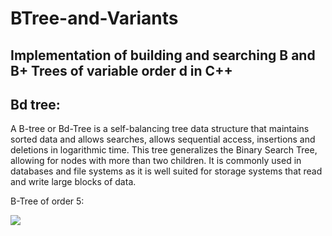 # BTree-and-Variants
## Implementation of building and searching B and B+ Trees of variable order d in C++

## Bd tree:
A B-tree or Bd-Tree is a self-balancing tree data structure that maintains sorted data and allows searches, allows sequential access, insertions and deletions in logarithmic time. 
This tree generalizes the Binary Search Tree, allowing for nodes with more than two children. It is commonly used in databases and file systems as it is well suited for storage systems that read and write large blocks of data.

<p>B-Tree of order 5:</p>
<img src="http://vitalflux.com/wp-content/uploads/2015/05/btree-order5.jpg" style="float: left;"/>
